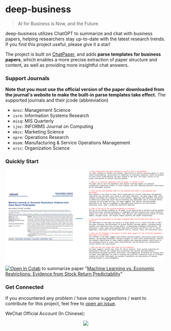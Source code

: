 # deep-business

> AI for Business is Now, and the Future.

deep-business utilizes ChatGPT to summarize and chat with business papers, helping researchers stay up-to-date with the latest research trends. If you find this project useful, please give it a star!

The project is built on [ChatPaper](https://github.com/kaixindelele/ChatPaper), and adds **parse templates for business papers**, which enables a more precise extraction of paper structure and content, as well as providing more insightful chat answers.

### Support Journals
**Note that you must use the official version of the paper downloaded from the journal's website to make the built-in parse templates take effect.** The supported journals and their jcode (abbreviation)

* `mnsc`: Management Science
* `isre`: Information Systems Research
* `misq`: MIS Quarterly
* `ijoc`: INFORMS Journal on Computing
* `mksc`: Marketing Science
* `opre`: Operations Research
* `msom`: Manufacturing & Service Operations Management
* `orsc`: Organization Science


### Quickly Start

![](./figs/example.png)

[![Open In Colab](https://colab.research.google.com/assets/colab-badge.svg)](https://colab.research.google.com/github/sangyx/deep-business/blob/main/notebook/deep_business.ipynb) to summarize paper "[Machine Learning vs. Economic Restrictions: Evidence from Stock Return Predictability](https://pubsonline.informs.org/doi/abs/10.1287/mnsc.2022.4449)"

### Get Connected
If you encountered any problem / have some suggestions / want to contribute for this project, feel free to [open an issue](https://github.com/sangyx/deep-business/issues/new/choose).

WeChat Official Account (In Chinese):
<html>
    <div align=center>
        <img src="./figs/oa.png" width=500px />
    </div>
</html>
